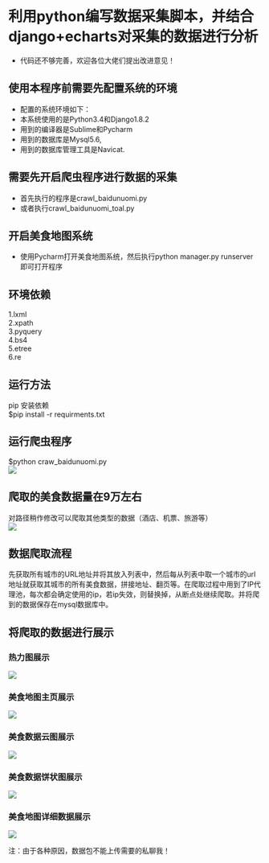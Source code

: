 # 利用python编写数据采集脚本，并结合django+echarts对采集的数据进行分析
* 代码还不够完善，欢迎各位大佬们提出改进意见！
## 使用本程序前需要先配置系统的环境
* 配置的系统环境如下：<br>
* 本系统使用的是Python3.4和Django1.8.2<br>
* 用到的编译器是Sublime和Pycharm<br>
* 用到的数据库是Mysql5.6,<br>
* 用到的数据库管理工具是Navicat.<br>
## 需要先开启爬虫程序进行数据的采集
* 首先执行的程序是crawl_baidunuomi.py<br>
* 或者执行crawl_baidunuomi_toal.py<br>
## 开启美食地图系统
* 使用Pycharm打开美食地图系统，然后执行python manager.py runserver 即可打开程序<br>
## 环境依赖
1.lxml<br>
2.xpath<br>
3.pyquery<br>
4.bs4<br>
5.etree<br>
6.re<br>
## 运行方法
pip 安装依赖<br> 
$pip install -r requirments.txt<br> 
## 运行爬虫程序
$python craw_baidunuomi.py<br>
![](https://github.com/Maxwellwk/FoodMapSpiderNM/blob/master/image/(CXPL~TMSS%24FVDI_L)PXQ3D.png)  
## 爬取的美食数据量在9万左右
对路径稍作修改可以爬取其他类型的数据（酒店、机票、旅游等）<br>
![](https://github.com/Maxwellwk/FoodMapSpiderNM/blob/master/image/data.jpg)
## 数据爬取流程
先获取所有城市的URL地址并将其放入列表中，然后每从列表中取一个城市的url地址就获取其城市的所有美食数据，拼接地址、翻页等。在爬取过程中用到了IP代理池，每次都会确定使用的ip，若ip失效，则替换掉，从断点处继续爬取。并将爬到的数据保存在mysql数据库中。
## 将爬取的数据进行展示
### 热力图展示
![](https://github.com/Maxwellwk/FoodMapSpiderNM/blob/master/image/%E5%9B%BE%E7%89%877.png)
### 美食地图主页展示
![](https://github.com/Maxwellwk/FoodMapSpiderNM/blob/master/image/%E5%9B%BE%E7%89%8713.png)
### 美食数据云图展示
![](https://github.com/Maxwellwk/FoodMapSpiderNM/blob/master/image/%E5%9B%BE%E7%89%879.png)
### 美食数据饼状图展示
![](https://github.com/Maxwellwk/FoodMapSpiderNM/blob/master/image/%E5%9B%BE%E7%89%8710.png)
### 美食地图详细数据展示
![](https://github.com/Maxwellwk/FoodMapSpiderNM/blob/master/image/%E5%9B%BE%E7%89%8711.png)

注：由于各种原因，数据包不能上传需要的私聊我！<br>
